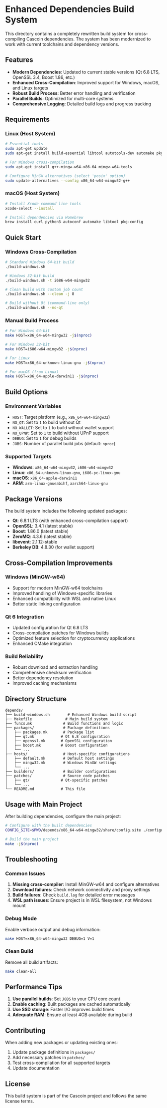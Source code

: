 # Enhanced Dependencies Build System

This directory contains a completely rewritten build system for cross-compiling Cascoin dependencies. The system has been modernized to work with current toolchains and dependency versions.

## Features

- **Modern Dependencies**: Updated to current stable versions (Qt 6.8 LTS, OpenSSL 3.4, Boost 1.86, etc.)
- **Enhanced Cross-Compilation**: Improved support for Windows, macOS, and Linux targets
- **Robust Build Process**: Better error handling and verification
- **Parallel Builds**: Optimized for multi-core systems
- **Comprehensive Logging**: Detailed build logs and progress tracking

## Requirements

### Linux (Host System)

```bash
# Essential tools
sudo apt-get update
sudo apt-get install build-essential libtool autotools-dev automake pkg-config bsdmainutils curl git python3 python3-pip

# For Windows cross-compilation
sudo apt-get install g++-mingw-w64-x86-64 mingw-w64-tools

# Configure MinGW alternatives (select 'posix' option)
sudo update-alternatives --config x86_64-w64-mingw32-g++
```

### macOS (Host System)

```bash
# Install Xcode command line tools
xcode-select --install

# Install dependencies via Homebrew
brew install curl python3 autoconf automake libtool pkg-config
```

## Quick Start

### Windows Cross-Compilation

```bash
# Standard Windows 64-bit build
./build-windows.sh

# Windows 32-bit build
./build-windows.sh -t i686-w64-mingw32

# Clean build with custom job count
./build-windows.sh --clean -j 8

# Build without Qt (command-line only)
./build-windows.sh --no-qt
```

### Manual Build Process

```bash
# For Windows 64-bit
make HOST=x86_64-w64-mingw32 -j$(nproc)

# For Windows 32-bit
make HOST=i686-w64-mingw32 -j$(nproc)

# For Linux
make HOST=x86_64-unknown-linux-gnu -j$(nproc)

# For macOS (from Linux)
make HOST=x86_64-apple-darwin11 -j$(nproc)
```

## Build Options

### Environment Variables

- `HOST`: Target platform (e.g., `x86_64-w64-mingw32`)
- `NO_QT`: Set to `1` to build without Qt
- `NO_WALLET`: Set to `1` to build without wallet support
- `NO_UPNP`: Set to `1` to build without UPnP support
- `DEBUG`: Set to `1` for debug builds
- `JOBS`: Number of parallel build jobs (default: `nproc`)

### Supported Targets

- **Windows**: `x86_64-w64-mingw32`, `i686-w64-mingw32`
- **Linux**: `x86_64-unknown-linux-gnu`, `i686-pc-linux-gnu`
- **macOS**: `x86_64-apple-darwin11`
- **ARM**: `arm-linux-gnueabihf`, `aarch64-linux-gnu`

## Package Versions

The build system includes the following updated packages:

- **Qt**: 6.8.1 LTS (with enhanced cross-compilation support)
- **OpenSSL**: 3.4.1 (latest stable)
- **Boost**: 1.86.0 (latest stable)
- **ZeroMQ**: 4.3.6 (latest stable)
- **libevent**: 2.1.12-stable
- **Berkeley DB**: 4.8.30 (for wallet support)

## Cross-Compilation Improvements

### Windows (MinGW-w64)

- Support for modern MinGW-w64 toolchains
- Improved handling of Windows-specific libraries
- Enhanced compatibility with WSL and native Linux
- Better static linking configuration

### Qt 6 Integration

- Updated configuration for Qt 6.8 LTS
- Cross-compilation patches for Windows builds
- Optimized feature selection for cryptocurrency applications
- Enhanced CMake integration

### Build Reliability

- Robust download and extraction handling
- Comprehensive checksum verification
- Better dependency resolution
- Improved caching mechanisms

## Directory Structure

```
depends/
├── build-windows.sh        # Enhanced Windows build script
├── Makefile               # Main build system
├── funcs.mk              # Build functions and logic
├── packages/             # Package definitions
│   ├── packages.mk       # Package list
│   ├── qt.mk            # Qt 6.8 configuration
│   ├── openssl.mk       # OpenSSL configuration
│   ├── boost.mk         # Boost configuration
│   └── ...
├── hosts/                # Host-specific configurations
│   ├── default.mk        # Default host settings
│   ├── mingw32.mk        # Windows MinGW settings
│   └── ...
├── builders/             # Builder configurations
├── patches/              # Source code patches
│   ├── qt/              # Qt-specific patches
│   └── ...
└── README.md            # This file
```

## Usage with Main Project

After building dependencies, configure the main project:

```bash
# Configure with the built dependencies
CONFIG_SITE=$PWD/depends/x86_64-w64-mingw32/share/config.site ./configure --prefix=/

# Build the main project
make -j$(nproc)
```

## Troubleshooting

### Common Issues

1. **Missing cross-compiler**: Install MinGW-w64 and configure alternatives
2. **Download failures**: Check network connectivity and proxy settings
3. **Build failures**: Check `build.log` for detailed error messages
4. **WSL path issues**: Ensure project is in WSL filesystem, not Windows mount

### Debug Mode

Enable verbose output and debug information:

```bash
make HOST=x86_64-w64-mingw32 DEBUG=1 V=1
```

### Clean Build

Remove all build artifacts:

```bash
make clean-all
```

## Performance Tips

1. **Use parallel builds**: Set `JOBS` to your CPU core count
2. **Enable caching**: Built packages are cached automatically
3. **Use SSD storage**: Faster I/O improves build times
4. **Adequate RAM**: Ensure at least 4GB available during build

## Contributing

When adding new packages or updating existing ones:

1. Update package definitions in `packages/`
2. Add necessary patches in `patches/`
3. Test cross-compilation for all supported targets
4. Update documentation

## License

This build system is part of the Cascoin project and follows the same license terms.